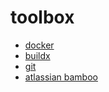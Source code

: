 # toolbox

- [docker](docker.md)
- [buildx](buildx.md)
- [git](git.md)
- [atlassian bamboo](bamboo.md)

